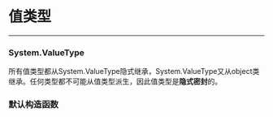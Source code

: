 # 值类型
---

### System.ValueType
所有值类型都从System.ValueType隐式继承，System.ValueType又从object类继承。任何类型都不可能从值类型派生，因此值类型是**隐式密封**的。


### 默认构造函数
